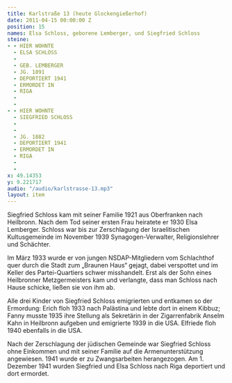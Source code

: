 ```yaml
---
title: Karlstraße 13 (heute Glockengießerhof)
date: 2011-04-15 00:00:00 Z
position: 15
names: Elsa Schloss, geborene Lemberger, und Siegfried Schloss
steine:
- - HIER WOHNTE
  - ELSA SCHLOSS
  - 
  - GEB. LEMBERGER
  - JG. 1891
  - DEPORTIERT 1941
  - ERMORDET IN
  - RIGA
  - 
  - 
- - HIER WOHNTE
  - SIEGFRIED SCHLOSS
  - 
  - 
  - JG. 1882
  - DEPORTIERT 1941
  - ERMORDET IN
  - RIGA
  - 
  - 
x: 49.14353
y: 9.221717
audio: "/audio/karlstrasse-13.mp3"
layout: item
---
```


Siegfried Schloss kam mit seiner Familie 1921 aus Oberfranken nach Heilbronn. Nach dem Tod seiner ersten Frau heiratete er 1930 Elsa Lemberger. Schloss war bis zur Zerschlagung der Israelitischen Kultusgemeinde im November 1939 Synagogen-Verwalter, Religionslehrer und Schächter.

Im März 1933 wurde er von jungen NSDAP-Mitgliedern vom Schlachthof quer durch die Stadt zum „Braunen Haus“ gejagt, dabei verspottet und im Keller des Partei-Quartiers schwer misshandelt. Erst als der Sohn eines Heilbronner Metzgermeisters kam und verlangte, dass man Schloss nach Hause schicke, ließen sie von ihm ab.

Alle drei Kinder von Siegfried Schloss emigrierten und entkamen so der Ermordung: Erich floh 1933 nach Palästina und lebte dort in einem Kibbuz; Fanny musste 1935 ihre Stellung als Sekretärin in der Zigarrenfabrik Anselm Kahn in Heilbronn aufgeben und emigrierte 1939 in die USA. Elfriede floh 1940 ebenfalls in die USA.

Nach der Zerschlagung der jüdischen Gemeinde war Siegfried Schloss ohne Einkommen und mit seiner Familie auf die Armenunterstützung angewiesen. 1941 wurde er zu Zwangsarbeiten herangezogen. Am 1. Dezember 1941 wurden Siegfried und Elsa Schloss nach Riga deportiert und dort ermordet.